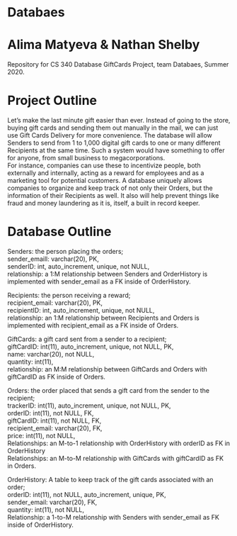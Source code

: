 # Databaes
# Alima Matyeva & Nathan Shelby

Repository for CS 340 Database GiftCards Project, team Databaes, Summer 2020.

# Project Outline
Let’s make the last minute gift easier than ever. Instead of going to the store, buying gift cards and sending them out manually in the mail, we can just use Gift Cards Delivery for more convenience. The database will allow Senders to send from 1 to 1,000 digital gift cards to one or many different Recipients at the same time. Such a system would have something to offer for anyone, from small business to megacorporations.  
For instance, companies can use these to incentivize people, both externally and internally, acting as a reward for employees and as a marketing tool for potential customers. A database uniquely allows companies to organize and keep track of not only their Orders, but the information of their Recipients as well. It also will help prevent things like fraud and money laundering as it is, itself, a built in record keeper.

# Database Outline
Senders: the person placing the orders;<br/>
sender_emaill: varchar(20), PK,<br/>
senderID: int, auto_increment, unique, not NULL, <br/>
relationship: a 1:M relationship between Senders and OrderHistory is implemented with sender_email as a FK inside of OrderHistory.<br/>

Recipients: the person receiving a reward;<br/>
recipient_email: varchar(20), PK,<br/>
recipientID: int, auto_increment, unique, not NULL,<br/>
relationship: an 1:M relationship between Recipients and Orders is implemented with recipient_email as a FK inside of Orders. <br/>

GiftCards: a gift card sent from a sender to a recipient;<br/>
giftCardID: int(11), auto_increment, unique, not NULL, PK,<br/>
name: varchar(20), not NULL,<br/>
quantity: int(11),<br/>
relationship: an M:M relationship between GiftCards and Orders with giftCardID as FK inside of Orders.<br/>

Orders: the order placed that sends a gift card from the sender to the recipient;<br/>
trackerID: int(11), auto_increment, unique, not NULL, PK,<br/>
orderID: int(11), not NULL, FK,<br/>
giftCardID: int(11), not NULL, FK,<br/>
recipient_email: varchar(20), FK,<br/>
price: int(11), not NULL,<br/>
Relationships: an M-to-1 relationship with OrderHistory with orderID as FK in OrderHistory<br/>
Relationships: an M-to-M relationship with GiftCards with giftCardID as FK in Orders.<br/>

OrderHistory: A table to keep track of the gift cards associated with an order;<br/>
orderID: int(11), not NULL, auto_increment, unique, PK,<br/>
sender_email: varchar(20), FK,<br/>
quantity: int(11), not NULL,<br/>
Relationship: a 1-to-M relationship with Senders with sender_email as FK inside of OrderHistory.
